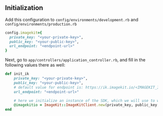 ## Initialization

Add this configuration to `config/environments/development.rb` and `config/environments/production.rb`

```ruby
config.imagekit={
  private_key: "<your-private-key>",
  public_key: "<your-public-key>",
  url_endpoint: "<endpoint-url>"
}
```

Next, go to `app/controllers/application_controller.rb`, and fill in the following values there as well:

```ruby
def init_ik
    private_key: "<your-private-key>",
    public_key: "<your-public-key>",
    # default value for endpoint is: https://ik.imagekit.io/<IMAGEKIT_ID>/
    url_endpoint: "<endpoint-url>"

    # here we initialize an instance of the SDK, which we will use to work with images
    @imagekitio = ImageKit::ImageKitClient.new(private_key, public_key, url_endpoint)
end
```
